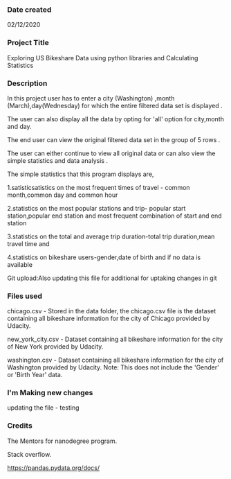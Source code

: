### Date created
02/12/2020

### Project Title
Exploring US Bikeshare Data using python libraries and Calculating Statistics 

### Description

In this project user has to enter a city (Washington) ,month (March),day(Wednesday) for which the entire filtered data set is displayed .

The user can also display all the data by opting for 'all' option for city,month and day.

The end user can view the original filtered data set in the group of 5 rows .

The user can either continue to view all original data or can also view the simple statistics and data analysis .

The simple statistics that this program displays are,

1.satisticsatistics on the most frequent times of travel - common month,common day and common hour

2.statistics on the most popular stations and trip- popular start station,popular end station and most frequent combination of start and end station

3.statistics on the total and average trip duration-total trip duration,mean travel time and 

4.statistics on bikeshare users-gender,date of birth and if no data is available

Git upload:Also updating this file for additional for uptaking changes in git
### Files used

chicago.csv - Stored in the data folder, the chicago.csv file is the dataset containing all bikeshare information for the city of Chicago provided by Udacity.

new_york_city.csv - Dataset containing all bikeshare information for the city of New York provided by Udacity.

washington.csv - Dataset containing all bikeshare information for the city of Washington provided by Udacity. Note: This does not include the 'Gender' or 'Birth Year' data.

### I'm Making new changes
updating the file - testing




### Credits
The Mentors for nanodegree program.

Stack overflow.

https://pandas.pydata.org/docs/



